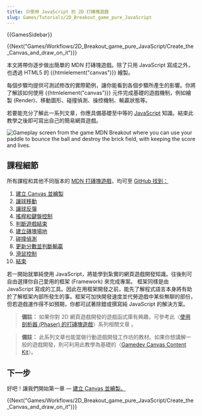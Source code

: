```yaml
---
title: 只使用 JavaScript 的 2D 打磚塊遊戲
slug: Games/Tutorials/2D_Breakout_game_pure_JavaScript
---
```


{{GamesSidebar}}

{{Next("Games/Workflows/2D_Breakout_game_pure_JavaScript/Create_the_Canvas_and_draw_on_it")}}

本文將帶你逐步做出簡單的 MDN 打磚塊遊戲。除了只用 JavaScript 寫成之外，也透過 HTML5 的 {{htmlelement("canvas")}} 繪製。

每個步驟均提供可測試修改的實際範例，讓你能看到各個步驟所產生的影響。你將了解該如何使用 {{htmlelement("canvas")}} 元件完成基礎的遊戲機制，例如繪製 (Render)、移動圖形、碰撞偵測、操控機制、輸贏狀態等。

若要能充分了解此一系列文章，你應具備基礎至中等的 [JavaScript](/zh-TW/docs/Learn/Getting_started_with_the_web/JavaScript_basics) 知識。結束此教學之後即可寫出自己的簡易網頁遊戲。

![Gameplay screen from the game MDN Breakout where you can use your paddle to bounce the ball and destroy the brick field, with keeping the score and lives.](mdn-breakout-gameplay.png)

## 課程細節

所有課程和其他不同版本的 [MDN 打磚塊遊戲](http://breakout.enclavegames.com/lesson10.html)，均可至 [GitHub 找到：](https://github.com/end3r/Canvas-gamedev-workshop)

1. [建立 Canvas 並繪製](/zh-TW/docs/Games/Tutorials/2D_Breakout_game_pure_JavaScript/Create_the_Canvas_and_draw_on_it)
2. [讓球移動](/zh-TW/docs/Games/Tutorials/2D_Breakout_game_pure_JavaScript/Move_the_ball)
3. [讓球反彈](/zh-TW/docs/Games/Tutorials/2D_Breakout_game_pure_JavaScript/Bounce_off_the_walls)
4. [搖桿和鍵盤控制](/zh-TW/docs/Games/Workflows/2D_Breakout_game_pure_JavaScript/Paddle_and_keyboard_controls)
5. [判斷遊戲結束](/zh-TW/docs/Games/Workflows/2D_Breakout_game_pure_JavaScript/Game_over)
6. [建立磚塊場地](/zh-TW/docs/Games/Workflows/2D_Breakout_game_pure_JavaScript/Build_the_brick_field)
7. [碰撞偵測](/zh-TW/docs/Games/Workflows/2D_Breakout_game_pure_JavaScript/Collision_detection)
8. [更新分數並判斷輸贏](/zh-TW/docs/Games/Workflows/2D_Breakout_game_pure_JavaScript/Track_the_score_and_win)
9. [滑鼠控制](/zh-TW/docs/Games/Workflows/2D_Breakout_game_pure_JavaScript/Mouse_controls)
10. [結束](/zh-TW/docs/Games/Workflows/2D_Breakout_game_pure_JavaScript/Finishing_up)

若一開始就單純使用 JavaScript，將能學到紮實的網頁遊戲開發知識。往後則可自由選擇你自己愛用的框架 (Framework) 來完成專案。
框架同樣是由 JavaScript 寫成的工具。因此在用框架開發之前，能先了解程式語言本身將有助於了解框架內部所發生的事。框架可加快開發速度並代勞遊戲中某些無聊的部份，但若遊戲運作得不如預期，你都可試著除錯或撰寫純 JavaScript 的解決方案。

> **備註：** 如果你對 2D 網頁遊戲開發的遊戲函式庫有興趣，可參考此〈[使用剖析器 (Phaser) 的打磚塊遊戲](/zh-TW/docs/Games/Workflows/2D_breakout_game_Phaser)〉系列相關文章 。

> **備註：** 此系列文章也能當做行動遊戲開發工作坊的教材。如果你想講解一般的遊戲開發，則可利用此教學為基礎的〈[Gamedev Canvas Content Kit](https://github.com/end3r/Gamedev-Canvas-Content-Kit)〉。

## 下一步

好吧！讓我們開始第一章 — [建立 Canvas 並繪製。](/zh-TW/docs/Games/Tutorials/2D_Breakout_game_pure_JavaScript/Create_the_Canvas_and_draw_on_it)

{{Next("Games/Workflows/2D_Breakout_game_pure_JavaScript/Create_the_Canvas_and_draw_on_it")}}
